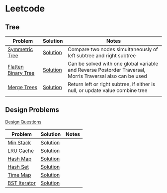 # Leetcode



## Tree

[Symmetric Tree Problem]:https://leetcode.com/problems/symmetric-tree/description/
[Symmetric Tree  Solution]: https://github.com/GuptaRoshan/problem-solving/blob/main/src/leetcode/tree/SymmetricTree.java

[Flatten Binary Tree LinkedList]: https://leetcode.com/problems/flatten-binary-tree-to-linked-list/description/
[Flatten Binary Tree LinkedList Solution]: https://github.com/GuptaRoshan/problem-solving/blob/main/src/leetcode/tree/FlattenBinaryTreeLinkedList.java

[Merge Trees Problem]: https://leetcode.com/problems/merge-two-binary-trees/description/
[Merge Trees  Solution]: https://github.com/GuptaRoshan/problem-solving/blob/main/src/leetcode/tree/MergeTrees.java


| Problem                                                        | Solution                                            | Notes                                                                                                     |
|----------------------------------------------------------------|-----------------------------------------------------|-----------------------------------------------------------------------------------------------------------|
| [Symmetric Tree][Symmetric Tree Problem]                       | [Solution][Symmetric Tree  Solution]                | Compare two nodes simultaneously of left subtree and right subtree                                        |
| [Flatten Binary Tree][Flatten Binary Tree LinkedList Solution] | [Solution][Flatten Binary Tree LinkedList Solution] | Can be solved with one global variable and Reverse Postorder Traversal, Morris Traversal also can be used |
| [Merge Trees][Merge Trees Problem]                             | [Solution][Merge Trees  Solution]                   | Return left or right subtree, if either is null, or update value combine tree                             |
|                                                                |                                                     |                                                                                                           |                                                                                                           |




## Design Problems

[Design Questions](https://leetcode.com/tag/design/)

[Min Stack Problem]: https://leetcode.com/problems/min-stack/description/
[Min Stack Solution]: https://github.com/GuptaRoshan/problem-solving/blob/main/src/leetcode/design/MinStack.java

[LRU Cache Problem]: https://leetcode.com/problems/lru-cache/
[LRU Cache Solution]: https://github.com/GuptaRoshan/design/blob/main/src/leetcode/design/LRUCache.java

[Hash Map Problem]: https://leetcode.com/problems/design-hashmap/description/
[Hash Map Solution]: https://github.com/GuptaRoshan/design/blob/main/src/leetcode/design/HashMap.java

[Hash Set Problem]: https://leetcode.com/problems/design-hashset/description/
[Hash Set Solution]: https://github.com/GuptaRoshan/design/blob/main/src/leetcode/design/HashSet.java

[Time Map Problem]: https://leetcode.com/problems/time-based-key-value-store/description/
[Time Map Solution]: https://github.com/GuptaRoshan/design/blob/main/src/leetcode/design/TimeMap.java

[BST Iterator Problem]: https://leetcode.com/problems/binary-search-tree-iterator/description/
[BST Iterator Solution]: https://github.com/GuptaRoshan/design/blob/main/src/leetcode/design/BSTInorderIterator.java

| Problem                              | Solution                          | Notes |
|--------------------------------------|-----------------------------------|-------|
| [Min Stack][Min Stack Problem]       | [Solution][Min Stack Solution]    |       |
| [LRU Cache][LRU Cache Problem]       | [Solution][LRU Cache Solution]    |       |
| [Hash Map][Hash Map Problem]         | [Solution][Hash Map Solution]     |       |
| [Hash Set][Hash Set Problem]         | [Solution][Hash Set Solution]     |       |
| [Time Map][Time Map Problem]         | [Solution][Time Map Solution]     |       |
| [BST Iterator][BST Iterator Problem] | [Solution][BST Iterator Solution] |       |
